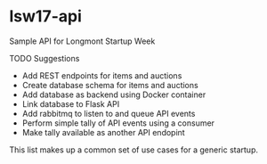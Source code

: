 # lsw17-api
Sample API for Longmont Startup Week

TODO Suggestions
* Add REST endpoints for items and auctions
* Create database schema for items and auctions
* Add database as backend using Docker container
* Link database to Flask API
* Add rabbitmq to listen to and queue API events
* Perform simple tally of API events using a consumer
* Make tally available as another API endopint

This list makes up a common set of use cases for a generic startup.
